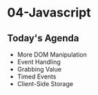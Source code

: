 # 04-Javascript

## Today's Agenda

- More DOM Manipulation
- Event Handling
- Grabbing Value
- Timed Events
- Client-Side Storage
